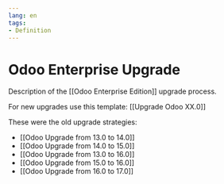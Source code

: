 ```yaml
---
lang: en
tags:
- Definition
---
```

# Odoo Enterprise Upgrade

Description of the [[Odoo Enterprise Edition]] upgrade process.

For new upgrades use this template: [[Upgrade Odoo XX.0]]

These were the old upgrade strategies:

 * [[Odoo Upgrade from 13.0 to 14.0]]
 * [[Odoo Upgrade from 14.0 to 15.0]]
 * [[Odoo Upgrade from 13.0 to 16.0]]
 * [[Odoo Upgrade from 15.0 to 16.0]]
 * [[Odoo Upgrade from 16.0 to 17.0]]